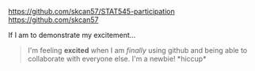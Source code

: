 https://github.com/skcan57/STAT545-participation
https://github.com/skcan57

If I am to demonstrate my excitement...
> I'm feeling **excited** when I am *finally* using github and being able to collaborate with everyone else. I'm a newbie! \*hiccup\*
